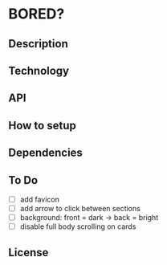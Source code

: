# BORED?

## Description

## Technology

## API

## How to setup

## Dependencies

## To Do

- [ ] add favicon
- [ ] add arrow to click between sections
- [ ] background: front = dark -> back = bright
- [ ] disable full body scrolling on cards

## License
